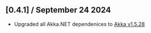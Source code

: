 ## [0.4.1] / September 24 2024

* Upgraded all Akka.NET dependenices to [Akka v1.5.28](https://github.com/akkadotnet/akka.net/releases/tag/1.5.28)
